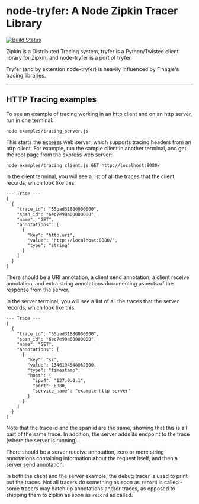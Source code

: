 # node-tryfer: A Node Zipkin Tracer Library

[![Build Status](https://secure.travis-ci.org/racker/node-tryfer.png?branch=master)](http://travis-ci.org/racker/node-tryfer)

Zipkin is a Distributed Tracing system, tryfer is a Python/Twisted client library for Zipkin, and node-tryfer is a port of tryfer.

Tryfer (and by extention node-tryfer) is heavily influenced by Finagle's tracing libraries.

---

## HTTP Tracing examples

To see an example of tracing working in an http client and on an http server, run in one terminal:

```
node examples/tracing_server.js
```

This starts the [express](https://github.com/visionmedia/express) web server, which supports tracing headers from an http client.  For example, run the sample client in another terminal, and get the root page from the express web server:

```
node examples/tracing_client.js GET http://localhost:8080/
```

In the client terminal, you will see a list of all the traces that the client records, which look like this:

    --- Trace ---
    [
      {
        "trace_id": "55bad31800000000",
        "span_id": "6ec7e90a00000000",
        "name": "GET",
        "annotations": [
          {
            "key": "http.uri",
            "value": "http://localhost:8080/",
            "type": "string"
          }
        ]
      }
    ]

There should be a URI annotation, a client send annotation, a client receive annotation, and extra string annotations documenting aspects of the response from the server.

In the server terminal, you will see a list of all the traces that the server records, which look like this:

    --- Trace ---
    [
      {
        "trace_id": "55bad31800000000",
        "span_id": "6ec7e90a00000000",
        "name": "GET",
        "annotations": [
          {
            "key": "sr",
            "value": 1346194548062000,
            "type": "timestamp",
            "host": {
              "ipv4": "127.0.0.1",
              "port": 8080,
              "service_name": "example-http-server"
            }
          }
        ]
      }
    ]

Note that the trace id and the span id are the same, showing that this is all part of the same trace.  In addition, the server adds its endpoint to the trace (where the server is running).

There should be a server receive annotation, zero or more string annotations containing information about the request itself, and then a server send annotation.

In both the client and the server example, the debug tracer is used to print out the traces.  Not all tracers do something as soon as `record` is called - some tracers may batch up annotations and/or traces, as opposed to shipping them to zipkin as soon as `record` as called.
